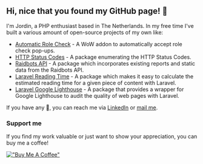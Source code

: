 ## Hi, nice that you found my GitHub page! 👋

I'm Jordin, a PHP enthusiast based in The Netherlands. In my free time I've built a various amount of open-source projects of my own like:

- [Automatic Role Check](https://github.com/jordinbrouwer/AutomaticRoleCheck) - A WoW addon to automatically accept role check pop-ups.
- [HTTP Status Codes](https://github.com/logiek/http-status-codes) - A package enumerating the HTTP Status Codes.
- [Raidbots API](https://github.com/logiek/raidbots-api) - A package which incorporates existing reports and static data from the Raidbots API.
- [Laravel Reading Time](https://github.com/logiek/laravel-reading-time) - A package which makes it easy to calculate the estimated reading time for a given piece of content with Laravel.
- [Laravel Google Lighthouse](https://github.com/logiek/laravel-google-lighthouse) - A package that provides a wrapper for Google Lighthouse to audit the quality of web pages with Laravel.

If you have any 💬, you can reach me via [LinkedIn](https://www.linkedin.com/in/jordinbrouwer) or [mail me](mailto:git@jordinbrouwer.nl).
  
### Support me
If you find my work valuable or just want to show your appreciation, you can buy me a coffee!

[!["Buy Me A Coffee"](https://www.buymeacoffee.com/assets/img/custom_images/orange_img.png)](https://buymeacoffee.com/jordinbrouwer)
